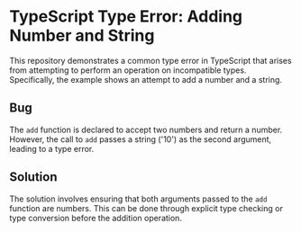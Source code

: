 # TypeScript Type Error: Adding Number and String

This repository demonstrates a common type error in TypeScript that arises from attempting to perform an operation on incompatible types. Specifically, the example shows an attempt to add a number and a string.

## Bug

The `add` function is declared to accept two numbers and return a number. However, the call to `add` passes a string ('10') as the second argument, leading to a type error. 

## Solution

The solution involves ensuring that both arguments passed to the `add` function are numbers.  This can be done through explicit type checking or type conversion before the addition operation.